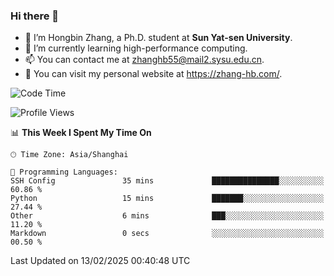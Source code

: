 ### Hi there 👋

- 🔭 I’m Hongbin Zhang, a Ph.D. student at **Sun Yat-sen University**.
- 🌱 I’m currently learning high-performance computing.
- 📫 You can contact me at zhanghb55@mail2.sysu.edu.cn.
- 👀 You can visit my personal website at https://zhang-hb.com/.

<!--START_SECTION:waka-->
![Code Time](http://img.shields.io/badge/Code%20Time-358%20hrs-blue)

![Profile Views](http://img.shields.io/badge/Profile%20Views-0-blue)

📊 **This Week I Spent My Time On** 

```text
🕑︎ Time Zone: Asia/Shanghai

💬 Programming Languages: 
SSH Config               35 mins             ███████████████░░░░░░░░░░   60.86 % 
Python                   15 mins             ███████░░░░░░░░░░░░░░░░░░   27.44 % 
Other                    6 mins              ███░░░░░░░░░░░░░░░░░░░░░░   11.20 % 
Markdown                 0 secs              ░░░░░░░░░░░░░░░░░░░░░░░░░   00.50 % 
```


 Last Updated on 13/02/2025 00:40:48 UTC
<!--END_SECTION:waka-->
